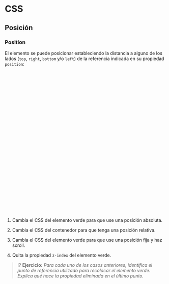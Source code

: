 # CSS
## Posición

### Position

El elemento se puede posicionar estableciendo la distancia a alguno de los lados (`top`, `right`, `bottom` y/o `left`) de la referencia indicada en su propiedad `position`:

<div class="codepen" data-prefill data-height="350" data-theme-id="light" data-default-tab="css,result" data-editable="true" style="opacity:0">
<pre data-lang="html">&lt;body>
&lt;section class="contenedor">
  &lt;aside class="posicionado">&lt;/aside>
  &lt;p>La propiedad &lt;code>position: relative;&lt;/code> permite mover el elemento respecto de la posición en la que hubiera estado originalmente. Los elementos adyacentes no responden a la nueva posición, solo al hueco original en el que hubiera estado el elemento.&lt;/p>
  &lt;p>Por el contrario, usando &lt;code>position: absolute;&lt;/code>, los elementos adyacentes ignoran al elemento por completo colocándose como si no existiera. En este caso, el elemento se posiciona respecto al contenedor (si éste tiene un valor de &lt;code>position: relative;&lt;/code>) o respecto a la ventana.&lt;/p>
  &lt;p>&lt;code>position: fixed;&lt;/code> es similar al anterior pero en este caso lo fijamos a la ventana de modo que siempre permanece visible incluso al hacer scroll.&lt;/p>
&lt;/section>
&lt;/body></pre>
<pre data-lang="css">.posicionado {
  width: 80px;
  height: 140px;
  background-color: green;
  z-index: -1;
  position: relative;
  top: 10px;
  left: 10px;
}
.contenedor {
  width: 280px;
  border: 5px dashed gray;
  padding: 10px;
  margin: 18px 0 0 10px;
}
p {
  margin: 0 0 10px 0;
  font: 15px sans-serif;
}</pre></div>

1. Cambia el CSS del elemento verde para que use una posición absoluta.

1. Cambia el CSS del contenedor para que tenga una posición relativa.

1. Cambia el CSS del elemento verde para que use una posición fija y haz scroll.

1. Quita la propiedad `z-index` del elemento verde.

> ⁉️ **Ejercicio:** _Para cada uno de los casos anteriores, identifica el punto de referencia utilizado para recolocar el elemento verde. Explica qué hace la propiedad eliminada en el último punto._
